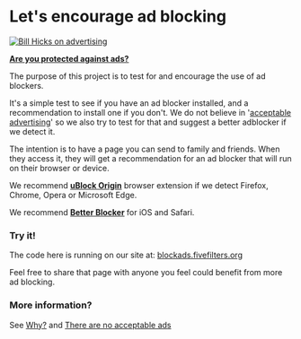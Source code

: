 # Let's encourage ad blocking

[![Bill Hicks on advertising](https://img.youtube.com/vi/jemqAtxKyAo/0.jpg)](https://vimeo.com/36651896)

**[Are you protected against ads?](https://blockads.fivefilters.org)**

The purpose of this project is to test for and encourage the use of ad blockers. 

It's a simple test to see if you have an ad blocker installed, and a recommendation to install one if you don't. We do not believe in '[acceptable advertising](https://github.com/fivefilters/block-ads/wiki/There-are-no-acceptable-ads)' so we also try to test for that and suggest a better adblocker if we detect it. 

The intention is to have a page you can send to family and friends. When they access it, they will get a recommendation for an ad blocker that will run on their browser or device.

We recommend **[uBlock Origin](https://github.com/gorhill/uBlock)** browser extension if we detect Firefox, Chrome, Opera or Microsoft Edge.

We recommend **[Better Blocker](https://better.fyi)** for iOS and Safari.

<!-- See our [Block Ads! update](http://blog.fivefilters.org/post/149982581337/block-ads-update) for information on what we look for in an ad blocker. -->

### Try it!

The code here is running on our site at: [blockads.fivefilters.org](https://blockads.fivefilters.org)

Feel free to share that page with anyone you feel could benefit from more ad blocking.

### More information?

See [Why?](https://blockads.fivefilters.org/why.html) and [There are no acceptable ads](https://blockads.fivefilters.org/acceptable.html)
